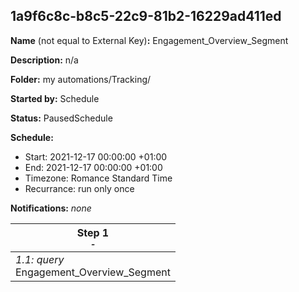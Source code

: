 ## 1a9f6c8c-b8c5-22c9-81b2-16229ad411ed

**Name** (not equal to External Key)**:** Engagement_Overview_Segment

**Description:** n/a

**Folder:** my automations/Tracking/

**Started by:** Schedule

**Status:** PausedSchedule

**Schedule:**

* Start: 2021-12-17 00:00:00 +01:00
* End: 2021-12-17 00:00:00 +01:00
* Timezone: Romance Standard Time
* Recurrance: run only once

**Notifications:** _none_


| Step 1<br>_<small>-</small>_ |
| --- |
| _1.1: query_<br>Engagement_Overview_Segment |
